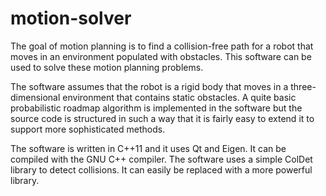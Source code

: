 motion-solver
=============

The goal of motion planning is to find a collision-free path for a robot that moves in an environment populated with obstacles. This software can be used to solve these motion planning problems.

The software assumes that the robot is a rigid body that moves in a three-dimensional environment that contains static obstacles. A quite basic probabilistic roadmap algorithm is implemented in the software but the source code is structured in such a way that it is fairly easy to extend it to support more sophisticated methods.

The software is written in C++11 and it uses Qt and Eigen. It can be compiled with the GNU C++ compiler. The software uses a simple ColDet library to detect collisions. It can easily be replaced with a more powerful library.
